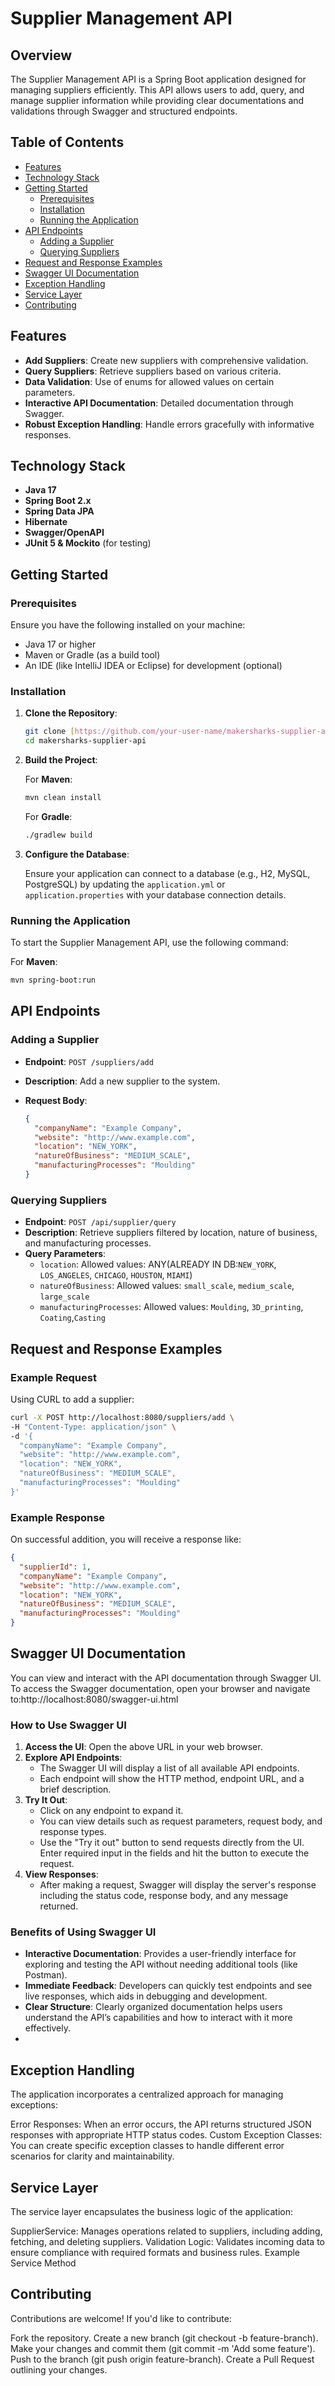 # Supplier Management API

## Overview

The Supplier Management API is a Spring Boot application designed for managing suppliers efficiently. This API allows users to add, query, and manage supplier information while providing clear documentations and validations through Swagger and structured endpoints.

## Table of Contents

- [Features](#features)
- [Technology Stack](#technology-stack)
- [Getting Started](#getting-started)
    - [Prerequisites](#prerequisites)
    - [Installation](#installation)
    - [Running the Application](#running-the-application)
- [API Endpoints](#api-endpoints)
    - [Adding a Supplier](#adding-a-supplier)
    - [Querying Suppliers](#querying-suppliers)
- [Request and Response Examples](#request-and-response-examples)
- [Swagger UI Documentation](#swagger-ui-documentation)
- [Exception Handling](#exception-handling)
- [Service Layer](#service-layer)
- [Contributing](#contributing)


## Features

- **Add Suppliers**: Create new suppliers with comprehensive validation.
- **Query Suppliers**: Retrieve suppliers based on various criteria.
- **Data Validation**: Use of enums for allowed values on certain parameters.
- **Interactive API Documentation**: Detailed documentation through Swagger.
- **Robust Exception Handling**: Handle errors gracefully with informative responses.

## Technology Stack

- **Java 17**
- **Spring Boot 2.x**
- **Spring Data JPA**
- **Hibernate**
- **Swagger/OpenAPI**
- **JUnit 5 & Mockito** (for testing)

## Getting Started

### Prerequisites

Ensure you have the following installed on your machine:

- Java 17 or higher
- Maven or Gradle (as a build tool)
- An IDE (like IntelliJ IDEA or Eclipse) for development (optional)

### Installation

1. **Clone the Repository**:

    ```bash
    git clone [https://github.com/your-user-name/makersharks-supplier-api.git]
    cd makersharks-supplier-api
    ```

2. **Build the Project**:

    For **Maven**:

    ```bash
    mvn clean install
    ```

    For **Gradle**:

    ```bash
    ./gradlew build
    ```

3. **Configure the Database**:

    Ensure your application can connect to a database (e.g., H2, MySQL, PostgreSQL) by updating the `application.yml` or `application.properties` with your database connection details.

### Running the Application

To start the Supplier Management API, use the following command:

For **Maven**:

```bash
mvn spring-boot:run
```

## API Endpoints

### Adding a Supplier

- **Endpoint**: `POST /suppliers/add`
- **Description**: Add a new supplier to the system.
- **Request Body**:

    ```json
    {
      "companyName": "Example Company",
      "website": "http://www.example.com",
      "location": "NEW_YORK",
      "natureOfBusiness": "MEDIUM_SCALE",
      "manufacturingProcesses": "Moulding"
    }
    ```

### Querying Suppliers

- **Endpoint**: `POST /api/supplier/query`
- **Description**: Retrieve suppliers filtered by location, nature of business, and manufacturing processes.
- **Query Parameters**:
  - `location`: Allowed values: ANY(ALREADY IN DB:`NEW_YORK`, `LOS_ANGELES`, `CHICAGO`, `HOUSTON`, `MIAMI`)
  - `natureOfBusiness`: Allowed values: `small_scale`, `medium_scale`, `large_scale`
  - `manufacturingProcesses`: Allowed values: `Moulding`, `3D_printing`, `Coating`,`Casting`


## Request and Response Examples

### Example Request

Using CURL to add a supplier:

```bash
curl -X POST http://localhost:8080/suppliers/add \
-H "Content-Type: application/json" \
-d '{
  "companyName": "Example Company",
  "website": "http://www.example.com",
  "location": "NEW_YORK",
  "natureOfBusiness": "MEDIUM_SCALE",
  "manufacturingProcesses": "Moulding"
}'
```
### Example Response

On successful addition, you will receive a response like:

```json
{
  "supplierId": 1,
  "companyName": "Example Company",
  "website": "http://www.example.com",
  "location": "NEW_YORK",
  "natureOfBusiness": "MEDIUM_SCALE",
  "manufacturingProcesses": "Moulding"
}
```
## Swagger UI Documentation
You can view and interact with the API documentation through Swagger UI. To access the Swagger documentation, open your browser and navigate to:http://localhost:8080/swagger-ui.html
### How to Use Swagger UI

1. **Access the UI**: Open the above URL in your web browser.
2. **Explore API Endpoints**: 
   - The Swagger UI will display a list of all available API endpoints.
   - Each endpoint will show the HTTP method, endpoint URL, and a brief description.
3. **Try It Out**: 
   - Click on any endpoint to expand it.
   - You can view details such as request parameters, request body, and response types.
   - Use the "Try it out" button to send requests directly from the UI. Enter required input in the fields and hit the button to execute the request.
4. **View Responses**: 
   - After making a request, Swagger will display the server's response including the status code, response body, and any message returned.

### Benefits of Using Swagger UI

- **Interactive Documentation**: Provides a user-friendly interface for exploring and testing the API without needing additional tools (like Postman).
- **Immediate Feedback**: Developers can quickly test endpoints and see live responses, which aids in debugging and development.
- **Clear Structure**: Clearly organized documentation helps users understand the API’s capabilities and how to interact with it more effectively.
- 
## Exception Handling
The application incorporates a centralized approach for managing exceptions:

Error Responses: When an error occurs, the API returns structured JSON responses with appropriate HTTP status codes.
Custom Exception Classes: You can create specific exception classes to handle different error scenarios for clarity and maintainability.

## Service Layer
The service layer encapsulates the business logic of the application:

SupplierService: Manages operations related to suppliers, including adding, fetching, and deleting suppliers.
Validation Logic: Validates incoming data to ensure compliance with required formats and business rules.
Example Service Method

## Contributing
Contributions are welcome! If you'd like to contribute:

Fork the repository.
Create a new branch (git checkout -b feature-branch).
Make your changes and commit them (git commit -m 'Add some feature').
Push to the branch (git push origin feature-branch).
Create a Pull Request outlining your changes.

